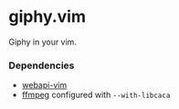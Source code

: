 # giphy.vim

Giphy in your vim.

### Dependencies

* [webapi-vim](https://github.com/mattn/webapi-vim)
* [ffmpeg](https://www.ffmpeg.org/) configured with `--with-libcaca`

